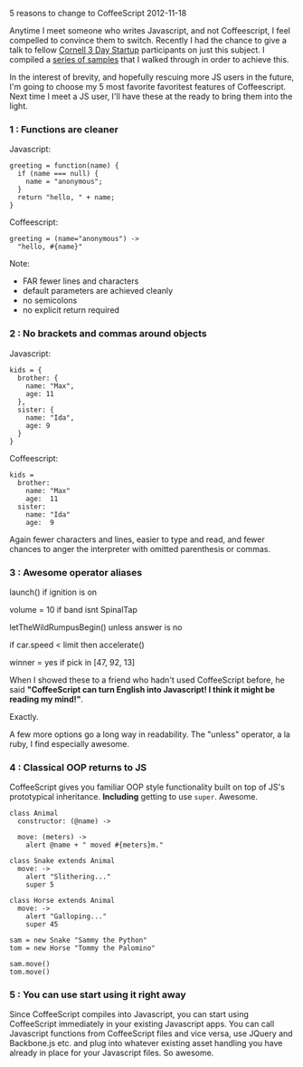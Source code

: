5 reasons to change to CoffeeScript
2012-11-18

Anytime I meet someone who writes Javascript, and not Coffeescript, I feel compelled to convince them to switch.  Recently I had the chance to give a talk to fellow [Cornell 3 Day Startup](http://cornell.3daystartup.org/) participants on just this subject.  I compiled a [series of samples](https://github.com/goggin13/cu_3ds_coffeescript) that I walked through in order to achieve this.  

In the interest of brevity, and hopefully rescuing more JS users in the future, I'm going to choose my 5 most favorite favoritest features of Coffeescript.  Next time I meet a JS user, I'll have these at the ready to bring them into the light.

### 1 : Functions are cleaner
Javascript:  

    greeting = function(name) {     
      if (name === null) {  
        name = "anonymous";  
      }  
      return "hello, " + name;  
    }      

Coffeescript:  

    greeting = (name="anonymous") ->   
      "hello, #{name}"  

Note:  
* FAR fewer lines and characters   
* default parameters are achieved cleanly  
* no semicolons  
* no explicit return required   

### 2 : No brackets and commas around objects  
Javascript:   

    kids = {  
      brother: {   
        name: "Max",  
        age: 11  
      },  
      sister: {  
        name: "Ida",   
        age: 9  
      }  
    }   

Coffeescript:  

    kids =  
      brother:  
        name: "Max"  
        age:  11  
      sister:  
        name: "Ida"  
        age:  9  

Again fewer characters and lines, easier to type and read, and fewer chances to anger the interpreter with omitted parenthesis or commas.

### 3 : Awesome operator aliases  
   
  launch() if ignition is on  
  
  volume = 10 if band isnt SpinalTap  
  
  letTheWildRumpusBegin() unless answer is no  
  
  if car.speed < limit then accelerate()  
  
  winner = yes if pick in [47, 92, 13]  

When I showed these to a friend who hadn't used CoffeeScript before, he said **"CoffeeScript can turn English into Javascript! I think it might be reading my mind!"**.  

Exactly.  

A few more options go a long way in readability.  The "unless" operator, a la ruby, I find especially awesome.  
  
### 4 : Classical OOP returns to JS  
   
CoffeeScript gives you familiar OOP style functionality built on top of JS's prototypical inheritance.  **Including** getting to use `super`.  Awesome.
  
    class Animal  
      constructor: (@name) ->  
  
      move: (meters) ->  
        alert @name + " moved #{meters}m."  
  
    class Snake extends Animal  
      move: ->  
        alert "Slithering..."  
        super 5  
  
    class Horse extends Animal  
      move: ->  
        alert "Galloping..."  
        super 45  
  
    sam = new Snake "Sammy the Python"  
    tom = new Horse "Tommy the Palomino"  
  
    sam.move()  
    tom.move()  
  
### 5 :  You can use start using it right away  

Since  CoffeeScript compiles into Javascript, you can start using CoffeeScript immediately in your existing Javascript apps.  You can call Javascript functions from CoffeeScript files and vice versa, use JQuery and Backbone.js etc. and plug into whatever existing asset handling you have already in place for your Javascript files. So awesome.  
